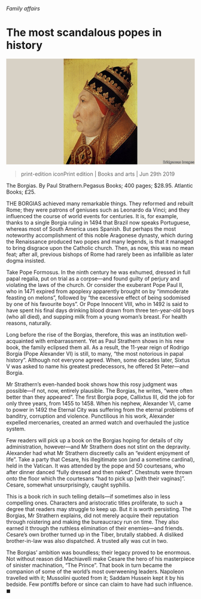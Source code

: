 ###### Family affairs

# The most scandalous popes in history 

![image](images/20190629_bkp505.jpg) 

> print-edition iconPrint edition | Books and arts | Jun 29th 2019 

The Borgias. By Paul Strathern.Pegasus Books; 400 pages; $28.95. Atlantic Books; £25. 

THE BORGIAS achieved many remarkable things. They reformed and rebuilt Rome; they were patrons of geniuses such as Leonardo da Vinci; and they influenced the course of world events for centuries. It is, for example, thanks to a single Borgia ruling in 1494 that Brazil now speaks Portuguese, whereas most of South America uses Spanish. But perhaps the most noteworthy accomplishment of this noble Aragonese dynasty, which during the Renaissance produced two popes and many legends, is that it managed to bring disgrace upon the Catholic church. Then, as now, this was no mean feat; after all, previous bishops of Rome had rarely been as infallible as later dogma insisted. 

Take Pope Formosus. In the ninth century he was exhumed, dressed in full papal regalia, put on trial as a corpse—and found guilty of perjury and violating the laws of the church. Or consider the exuberant Pope Paul II, who in 1471 expired from apoplexy apparently brought on by “immoderate feasting on melons”, followed by “the excessive effect of being sodomised by one of his favourite boys”. Or Pope Innocent VIII, who in 1492 is said to have spent his final days drinking blood drawn from three ten-year-old boys (who all died), and supping milk from a young woman’s breast. For health reasons, naturally. 

Long before the rise of the Borgias, therefore, this was an institution well-acquainted with embarrassment. Yet as Paul Strathern shows in his new book, the family eclipsed them all. As a result, the 11-year reign of Rodrigo Borgia (Pope Alexander VI) is still, to many, “the most notorious in papal history”. Although not everyone agreed. When, some decades later, Sixtus V was asked to name his greatest predecessors, he offered St Peter—and Borgia. 

Mr Strathern’s even-handed book shows how this rosy judgment was possible—if not, now, entirely plausible. The Borgias, he writes, “were often better than they appeared”. The first Borgia pope, Callixtus III, did the job for only three years, from 1455 to 1458. When his nephew, Alexander VI, came to power in 1492 the Eternal City was suffering from the eternal problems of banditry, corruption and violence. Punctilious in his work, Alexander expelled mercenaries, created an armed watch and overhauled the justice system. 

Few readers will pick up a book on the Borgias hoping for details of city administration, however—and Mr Strathern does not stint on the depravity. Alexander had what Mr Strathern discreetly calls an “evident enjoyment of life”. Take a party that Cesare, his illegitimate son (and a sometime cardinal), held in the Vatican. It was attended by the pope and 50 courtesans, who after dinner danced “fully dressed and then naked”. Chestnuts were thrown onto the floor which the courtesans “had to pick up [with their vaginas]”. Cesare, somewhat unsurprisingly, caught syphilis. 

This is a book rich in such telling details—if sometimes also in less compelling ones. Characters and aristocratic titles proliferate, to such a degree that readers may struggle to keep up. But it is worth persisting. The Borgias, Mr Strathern explains, did not merely acquire their reputation through roistering and making the bureaucracy run on time. They also earned it through the ruthless elimination of their enemies—and friends. Cesare’s own brother turned up in the Tiber, brutally stabbed. A disliked brother-in-law was also dispatched. A trusted ally was cut in two. 

The Borgias’ ambition was boundless; their legacy proved to be enormous. Not without reason did Machiavelli make Cesare the hero of his masterpiece of sinister machination, “The Prince”. That book in turn became the companion of some of the world’s most overweening leaders. Napoleon travelled with it; Mussolini quoted from it; Saddam Hussein kept it by his bedside. Few pontiffs before or since can claim to have had such influence. ◼ 

